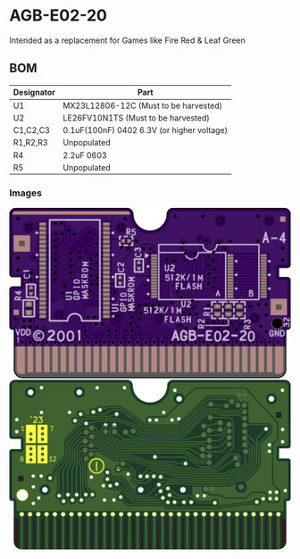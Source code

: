 # AGB-E02-20

Intended as a replacement for Games like Fire Red & Leaf Green

## BOM
| **Designator** | **Part**                              |
|----------------|---------------------------------------|
| U1             | MX23L12806-12C (Must to be harvested) |
| U2             | LE26FV10N1TS (Must to be harvested)   |
| C1,C2,C3       | 0.1uF(100nF) 0402 6.3V (or higher voltage)    |
| R1,R2,R3       | Unpopulated                           |
| R4             | 2.2uF 0603                            |
| R5             | Unpopulated                           |

### Images

![](../Assets/AGB-E02-20_Front.png)
![](../Assets/AGB-E02-20_Back.png)
